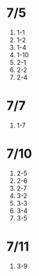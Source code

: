 # 7/5

1. 1-1
2. 1-2
3. 1-4
4. 1-10
5. 2-1
6. 2-2
7. 2-4

# 7/7

1. 1-7

# 7/10

1. 2-5
2. 2-6
3. 2-7
4. 3-2
5. 3-3
6. 3-4
7. 3-5

# 7/11

1. 3-9